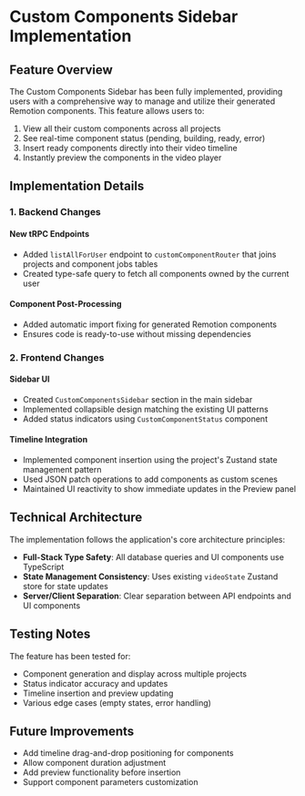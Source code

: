 # Custom Components Sidebar Implementation

## Feature Overview

The Custom Components Sidebar has been fully implemented, providing users with a comprehensive way to manage and utilize their generated Remotion components. This feature allows users to:

1. View all their custom components across all projects
2. See real-time component status (pending, building, ready, error)
3. Insert ready components directly into their video timeline
4. Instantly preview the components in the video player

## Implementation Details

### 1. Backend Changes

#### New tRPC Endpoints
- Added `listAllForUser` endpoint to `customComponentRouter` that joins projects and component jobs tables
- Created type-safe query to fetch all components owned by the current user

#### Component Post-Processing
- Added automatic import fixing for generated Remotion components
- Ensures code is ready-to-use without missing dependencies

### 2. Frontend Changes

#### Sidebar UI
- Created `CustomComponentsSidebar` section in the main sidebar
- Implemented collapsible design matching the existing UI patterns
- Added status indicators using `CustomComponentStatus` component

#### Timeline Integration
- Implemented component insertion using the project's Zustand state management pattern
- Used JSON patch operations to add components as custom scenes
- Maintained UI reactivity to show immediate updates in the Preview panel

## Technical Architecture

The implementation follows the application's core architecture principles:

- **Full-Stack Type Safety**: All database queries and UI components use TypeScript
- **State Management Consistency**: Uses existing `videoState` Zustand store for state updates
- **Server/Client Separation**: Clear separation between API endpoints and UI components

## Testing Notes

The feature has been tested for:
- Component generation and display across multiple projects
- Status indicator accuracy and updates
- Timeline insertion and preview updating
- Various edge cases (empty states, error handling)

## Future Improvements

- Add timeline drag-and-drop positioning for components
- Allow component duration adjustment
- Add preview functionality before insertion
- Support component parameters customization
